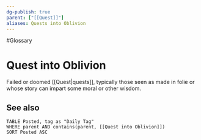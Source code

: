 ```yaml
---
dg-publish: true
parent: ["[[Quest]]"]
aliases: Quests into Oblivion
---
```

#Glossary 
# Quest into Oblivion

Failed or doomed [[Quest|quests]], typically those seen as made in folie or whose story can impart some moral or other wisdom.

## See also
```dataview
TABLE Posted, tag as "Daily Tag"
WHERE parent AND contains(parent, [[Quest into Oblivion]])
SORT Posted ASC
```
